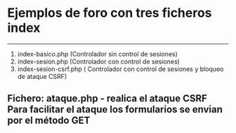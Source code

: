 # Ejemplos de foro con tres ficheros index
---
1. index-basico.php  (Controlador sin control de sesiones)
2. index-sesion.php  (Controlador con control de sesiones)
3. index-sesion-csrf.php ( Controlador con control de sesiones y bloqueo de ataque CSRF)

Fichero: ataque.php - realica el ataque CSRF 
Para facilitar el ataque los formularios se envian por el método GET
---